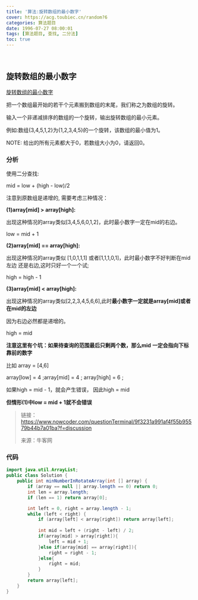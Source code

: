 ```yaml
---
title: '算法:旋转数组的最小数字'
cover: https://acg.toubiec.cn/random?6
categories: 算法题目
date: 1996-07-27 08:00:01
tags: [算法题目, 查找, 二分法]
toc: true
---
```


<br/>

<!--more-->

## 旋转数组的最小数字

[旋转数组的最小数字](https://www.nowcoder.com/practice/9f3231a991af4f55b95579b44b7a01ba?tpId=13&tqId=11159&tPage=1&rp=1&ru=%2Fta%2Fcoding-interviews&qru=%2Fta%2Fcoding-interviews%2Fquestion-ranking)

把一个数组最开始的若干个元素搬到数组的末尾，我们称之为数组的旋转。

输入一个非递减排序的数组的一个旋转，输出旋转数组的最小元素。

例如:数组{3,4,5,1,2}为{1,2,3,4,5}的一个旋转，该数组的最小值为1。

NOTE: 给出的所有元素都大于0，若数组大小为0，请返回0。

### 分析

使用二分查找:

mid = low + (high - low)/2 

注意到原数组是递增的, 需要考虑三种情况： 

 **(1)array[mid] > array[high]:** 

出现这种情况的array类似[3,4,5,6,0,1,2]，此时最小数字一定在mid的右边。 

low = mid + 1

 **(2)array[mid] == array[high]:** 

出现这种情况的array类似 [1,0,1,1,1]   或者[1,1,1,0,1]，此时最小数字不好判断在mid左边 还是右边,这时只好一个一个试;

high = high - 1

**(3)array[mid] < array[high]:** 

出现这种情况的array类似[2,2,3,4,5,6,6],此时**最小数字一定就是array[mid]或者在mid的左边**

因为右边必然都是递增的。 

  high = mid 

  **注意这里有个坑：如果待查询的范围最后只剩两个数，那么mid** **一定会指向下标靠前的数字**  

比如 array = [4,6] 

array[low] = 4 ;array[mid] = 4 ; array[high] = 6 ; 

如果high = mid - 1，就会产生错误， 因此high = mid 

**但情形(1)中low = mid + 1就不会错误**

>   链接：https://www.nowcoder.com/questionTerminal/9f3231a991af4f55b95579b44b7a01ba?f=discussion
>
>   来源：牛客网

### 代码

```java
import java.util.ArrayList;
public class Solution {
    public int minNumberInRotateArray(int [] array) {
        if (array == null || array.length == 0) return 0;
        int len = array.length;
        if (len == 1) return array[0];

        int left = 0, right = array.length - 1;
        while (left < right) {
            if (array[left] < array[right]) return array[left];
            
            int mid = left + (right - left) / 2;        
            if(array[mid] > array[right]){
                left = mid + 1;
            }else if(array[mid] == array[right]){
                right = right - 1;
            }else{
                right = mid;
            }   
        }
        return array[left];
    }
}
```

